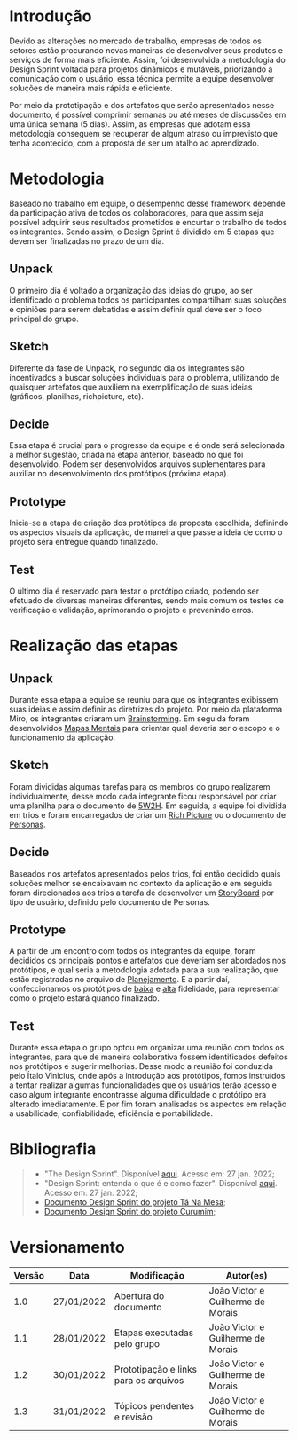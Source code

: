 # Introdução

Devido as alterações no mercado de trabalho, empresas de todos os setores estão procurando novas maneiras de desenvolver seus produtos e serviços de forma mais eficiente. Assim, foi desenvolvida a metodologia do Design Sprint voltada para projetos dinâmicos e mutáveis, priorizando a comunicação com o usuário, essa técnica permite a equipe desenvolver soluções de maneira mais rápida e eficiente.

Por meio da prototipação e dos artefatos que serão apresentados nesse documento, é possível comprimir semanas ou até meses de discussões em uma única semana (5 dias). Assim, as empresas que adotam essa metodologia conseguem se recuperar de algum atraso ou imprevisto que tenha acontecido, com a proposta de ser um atalho ao aprendizado.

# Metodologia

Baseado no trabalho em equipe, o desempenho desse framework depende da participação ativa de todos os colaboradores, para que assim seja possível adquirir seus resultados prometidos e encurtar o trabalho de todos os integrantes. Sendo assim, o Design Sprint é dividido em 5 etapas que devem ser finalizadas no prazo de um dia.

## Unpack

O primeiro dia é voltado a organização das ideias do grupo, ao ser identificado o problema todos os participantes compartilham suas soluções e opiniões para serem debatidas e assim definir qual deve ser o foco principal do grupo.

## Sketch

Diferente da fase de Unpack, no segundo dia os integrantes são incentivados a buscar soluções individuais para o problema, utilizando de quaisquer artefatos que auxiliem na exemplificação de suas ideias (gráficos, planilhas, richpicture, etc).

## Decide

Essa etapa é crucial para o progresso da equipe e é onde será selecionada a melhor sugestão, criada na etapa anterior, baseado no que foi desenvolvido. Podem ser desenvolvidos arquivos suplementares para auxiliar no desenvolvimento dos protótipos (próxima etapa).

## Prototype

Inicia-se a etapa de criação dos protótipos da proposta escolhida, definindo os aspectos visuais da aplicação, de maneira que passe a ideia de como o projeto será entregue quando finalizado.

## Test

O último dia é reservado para testar o protótipo criado, podendo ser efetuado de diversas maneiras diferentes, sendo mais comum os testes de verificação e validação, aprimorando o projeto e prevenindo erros.

# Realização das etapas

## Unpack

Durante essa etapa a equipe se reuniu para que os integrantes exibissem suas ideias e assim definir as diretrizes do projeto. Por meio da plataforma Miro, os integrantes criaram um [Brainstorming](../Requisitos/Elicitacao/Brainstorming.md). Em seguida foram desenvolvidos [Mapas Mentais](../Requisitos/PreRastreabilidade/MapaMental.md)  para orientar qual deveria ser o escopo e o funcionamento da aplicação.

## Sketch

Foram divididas algumas tarefas para os membros do grupo realizarem individualmente, desse modo cada integrante ficou responsável por criar uma planilha para o documento de [5W2H](../Requisitos/PreRastreabilidade/5W2H.md). Em seguida, a equipe foi dividida em trios e foram encarregados de criar um [Rich Picture](../Requisitos/PreRastreabilidade/RichPicture.md) ou o documento de [Personas](../../IE/Personas.md).

## Decide

Baseados nos artefatos apresentados pelos trios, foi então decidido quais soluções melhor se encaixavam no contexto da aplicação e em seguida foram direcionados aos trios a tarefa de desenvolver um [StoryBoard](../Requisitos/Elicitacao/StoryBoards.md) por tipo de usuário, definido pelo documento de Personas.

## Prototype

A partir de um encontro com todos os integrantes da equipe, foram decididos os principais pontos e artefatos que deveriam ser abordados nos protótipos, e qual seria a metodologia adotada para a sua realização, que estão registradas no arquivo de [Planejamento](Prototipacao/PlanejAvalProtAltaFidelidade.md). E a partir daí, confeccionamos os protótipos de [baixa](Prototipacao/PrototipoBaixaFidelidade.md) e [alta](Prototipacao/PrototipoAltaFidelidade.md) fidelidade, para representar como o projeto estará quando finalizado.

## Test

Durante essa etapa o grupo optou em organizar uma reunião com todos os integrantes, para que de maneira colaborativa fossem identificados defeitos nos protótipos e sugerir melhorias. Desse modo a reunião foi conduzida pelo Ítalo Vinicius, onde após a introdução aos protótipos, fomos instruídos a tentar realizar algumas funcionalidades que os usuários terão acesso e caso algum integrante encontrasse alguma dificuldade o protótipo era alterado imediatamente. E por fim foram analisadas os aspectos em relação a usabilidade, confiabilidade, eficiência e portabilidade. 

# Bibliografia

> - "The Design Sprint". Disponível [aqui](https://www.gv.com/sprint/). Acesso em: 27 jan. 2022;
> - "Design Sprint: entenda o que é e como fazer". Disponível [aqui](https://www.meupositivo.com.br/panoramapositivo/design-sprint/). Acesso em: 27 jan. 2022;
> - [Documento Design Sprint do projeto Tá Na Mesa](https://github.com/UnBArqDsw2021-1/2021.1_G02_TaNaMesa_docs/blob/master/docs/1-Base/Projeto-Nao-Orientado-Abordagens-Especificas/Design-Sprint.md);
> - [Documento Design Sprint do projeto Curumim](https://github.com/UnBArqDsw2021-1/2021.1_G6_Curumim/blob/main/docs/base/design-sprint/doc-design-sprint.md);

# Versionamento

Versão | Data | Modificação | Autor(es) |
|--|--|--|--|
|1.0|27/01/2022|Abertura do documento|João Victor e Guilherme de Morais|
|1.1|28/01/2022|Etapas executadas pelo grupo|João Victor e Guilherme de Morais|
|1.2|30/01/2022|Prototipação e links para os arquivos|João Victor e Guilherme de Morais|
|1.3|31/01/2022|Tópicos pendentes e revisão|João Victor e Guilherme de Morais|

